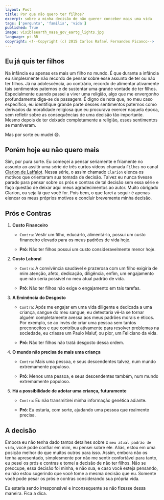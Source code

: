 ```yaml
---
layout: Post
title: Por que não quero ter filhos?
excerpt: sobre a minha decisão de não querer conceber mais uma vida
tags: ['pergunta', 'familia', 'vida']
published: True
image: visibleearth_nasa_gov_eartg_lights.jpg
language: pt-BR
copyright: <!--Copyright (c) 2015 Carlos Rafael Fernandes Picanco-->
---
```


## Eu já quis ter filhos

Na infância eu apenas era mais um filho no mundo. É que durante a infância eu simplesmente não recordo de pensar sobre esse assunto de ter ou não ter filhos. Já na adolescência, ao contrário, recordo de alimentar ativamente tais sentimentos paternos e de sustentar uma grande vontade de ter filhos. Especialmente quando passei a viver uma religião, algo que me envergonho profundamente diga-se de passagem. É digno de nota que, no meu caso específico, eu identifique grande parte desses sentimentos paternos como derivados da moralidade religiosa que eu procurava exercer naquela época, sem refletir sobre as consequências de uma decisão tão importante. Mesmo depois de ter deixado completamente a religião, esses sentimentos se mantiveram.

Mas por sorte eu mudei :smile:. 

## Porém **hoje** eu não quero mais

Sim, por pura sorte. Eu começei a pensar seriamente e friamente no assunto ao assitir uma série de três curtos vídeos chamada `Filhos` no canal [Clarion de Laffalot](https://www.youtube.com/watch?v=2Rw7-NK8xVg&list=PLAAC92EC3CC4E253B). Nessa série, o assim chamado `Clarion` elenca os motivos que orientaram sua tomada de decisão. Talvez eu nunca tivesse parado para pensar sobre os prós e contras de tal decisão sem essa série e faço questão de deixar aqui meus agradecimentos ao autor. Muito obrigado Clarion, ou seja lá que você for. Pois bem, o que farei a seguir é apenas elencar os meus próprios motivos e concluir brevemente minha decisão.

## Prós e Contras

1. **Custo Financeiro**
   - `Contra`: Vestir um filho, educá-lo, alimentá-lo, possui um custo financeiro elevado para os meus padrões de vida hoje.

   - **Pró**: Não ter filhos possui um custo consideravelmente menor hoje.

1. **Custo Laboral**
   - `Contra`: A convivência saudável e prazerosa com um filho exigiria de mim atenção, afeto, dedicação, diligência, enfim, um engajamento que não seria possível no meu atual padrão de vida.

   - **Pró**: Não ter filhos não exige o engajamento em tais tarefas.

1. **A Eminência do Desgosto**
	- `Contra`: Após me engajar em uma vida diligente e dedicada a uma criança, sangue do meu sangue, eu detestaria vê-la se tornar alguém completamente avessa aos meus padrões morais e éticos. Por exemplo, se ao invés de criar uma pessoa sem tantos preconceitos e que contribua ativamente para resolver problemas na sociedade, eu criasse um Paulo Maluf, ou pior, um Feliciano da vida.

	- **Pró**: Não ter filhos não tratá desgosto dessa ordem.

1. **O mundo não precisa de mais uma criança**
	- `Contra`: Mais uma pessoa, e seus descendentes talvez, num mundo extremamente populoso.

	- **Pró**: Menos uma pessoa, e seus descendentes também, num mundo extremamente populoso.

1. **Há a possibilidade de adotar uma criança, futuramente**
	- `Contra`: Eu não transmitirei minha informação genética adiante.

	- **Pró**: Eu estaria, com sorte, ajudando uma pessoa que realmente precisa.


## A decisão

Embora eu não tenha dado tantos detalhes sobre o `meu atual padrão de vida`, você pode confiar em mim, eu pensei sobre ele. Aliás, estou em uma posição melhor do que muitos outros para isso. Assim, embora não os tenha apresentado, simplesmente por não me sentir confortável para tanto, eu pesei os prós e contras e tomei a decisão de não ter filhos. Não se preocupe, essa decisão foi minha, e não sua, e caso você esteja pensando, eu não estou sugerindo que você tome a mesma decisão que eu. Somente você pode pesar os prós e contras considerando sua própria vida.

Eu estaria sendo irresponsável e inconsequente se não fizesse dessa maneira. Fica a dica.